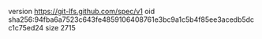 version https://git-lfs.github.com/spec/v1
oid sha256:94fba6a7523c643fe4859106408761e3bc9a1c5b4f85ee3acedb5dcc1c75ed24
size 2715
